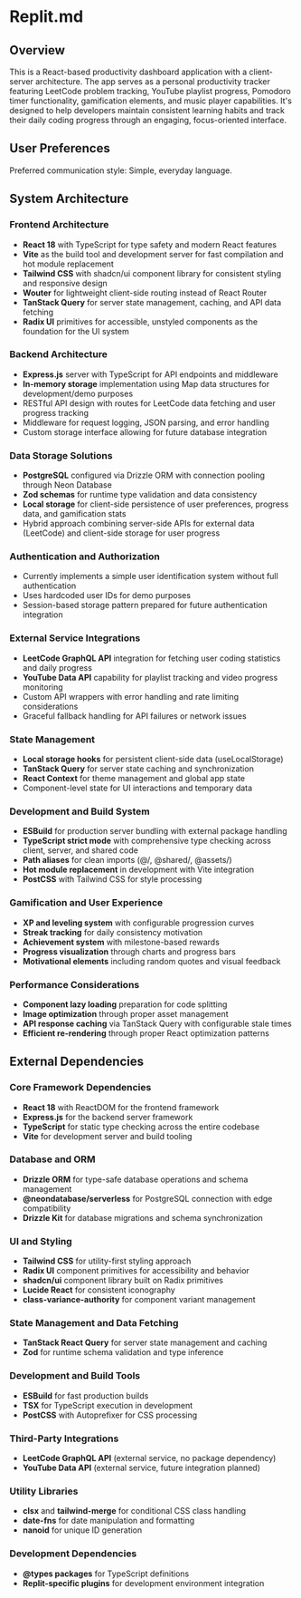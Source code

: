 # Replit.md

## Overview

This is a React-based productivity dashboard application with a client-server architecture. The app serves as a personal productivity tracker featuring LeetCode problem tracking, YouTube playlist progress, Pomodoro timer functionality, gamification elements, and music player capabilities. It's designed to help developers maintain consistent learning habits and track their daily coding progress through an engaging, focus-oriented interface.

## User Preferences

Preferred communication style: Simple, everyday language.

## System Architecture

### Frontend Architecture
- **React 18** with TypeScript for type safety and modern React features
- **Vite** as the build tool and development server for fast compilation and hot module replacement
- **Tailwind CSS** with shadcn/ui component library for consistent styling and responsive design
- **Wouter** for lightweight client-side routing instead of React Router
- **TanStack Query** for server state management, caching, and API data fetching
- **Radix UI** primitives for accessible, unstyled components as the foundation for the UI system

### Backend Architecture
- **Express.js** server with TypeScript for API endpoints and middleware
- **In-memory storage** implementation using Map data structures for development/demo purposes
- RESTful API design with routes for LeetCode data fetching and user progress tracking
- Middleware for request logging, JSON parsing, and error handling
- Custom storage interface allowing for future database integration

### Data Storage Solutions
- **PostgreSQL** configured via Drizzle ORM with connection pooling through Neon Database
- **Zod schemas** for runtime type validation and data consistency
- **Local storage** for client-side persistence of user preferences, progress data, and gamification stats
- Hybrid approach combining server-side APIs for external data (LeetCode) and client-side storage for user progress

### Authentication and Authorization
- Currently implements a simple user identification system without full authentication
- Uses hardcoded user IDs for demo purposes
- Session-based storage pattern prepared for future authentication integration

### External Service Integrations
- **LeetCode GraphQL API** integration for fetching user coding statistics and daily progress
- **YouTube Data API** capability for playlist tracking and video progress monitoring
- Custom API wrappers with error handling and rate limiting considerations
- Graceful fallback handling for API failures or network issues

### State Management
- **Local storage hooks** for persistent client-side data (useLocalStorage)
- **TanStack Query** for server state caching and synchronization
- **React Context** for theme management and global app state
- Component-level state for UI interactions and temporary data

### Development and Build System
- **ESBuild** for production server bundling with external package handling
- **TypeScript strict mode** with comprehensive type checking across client, server, and shared code
- **Path aliases** for clean imports (@/, @shared/, @assets/)
- **Hot module replacement** in development with Vite integration
- **PostCSS** with Tailwind CSS for style processing

### Gamification and User Experience
- **XP and leveling system** with configurable progression curves
- **Streak tracking** for daily consistency motivation
- **Achievement system** with milestone-based rewards
- **Progress visualization** through charts and progress bars
- **Motivational elements** including random quotes and visual feedback

### Performance Considerations
- **Component lazy loading** preparation for code splitting
- **Image optimization** through proper asset management
- **API response caching** via TanStack Query with configurable stale times
- **Efficient re-rendering** through proper React optimization patterns

## External Dependencies

### Core Framework Dependencies
- **React 18** with ReactDOM for the frontend framework
- **Express.js** for the backend server framework
- **TypeScript** for static type checking across the entire codebase
- **Vite** for development server and build tooling

### Database and ORM
- **Drizzle ORM** for type-safe database operations and schema management
- **@neondatabase/serverless** for PostgreSQL connection with edge compatibility
- **Drizzle Kit** for database migrations and schema synchronization

### UI and Styling
- **Tailwind CSS** for utility-first styling approach
- **Radix UI** component primitives for accessibility and behavior
- **shadcn/ui** component library built on Radix primitives
- **Lucide React** for consistent iconography
- **class-variance-authority** for component variant management

### State Management and Data Fetching
- **TanStack React Query** for server state management and caching
- **Zod** for runtime schema validation and type inference

### Development and Build Tools
- **ESBuild** for fast production builds
- **TSX** for TypeScript execution in development
- **PostCSS** with Autoprefixer for CSS processing

### Third-Party Integrations
- **LeetCode GraphQL API** (external service, no package dependency)
- **YouTube Data API** (external service, future integration planned)

### Utility Libraries
- **clsx** and **tailwind-merge** for conditional CSS class handling
- **date-fns** for date manipulation and formatting
- **nanoid** for unique ID generation

### Development Dependencies
- **@types packages** for TypeScript definitions
- **Replit-specific plugins** for development environment integration